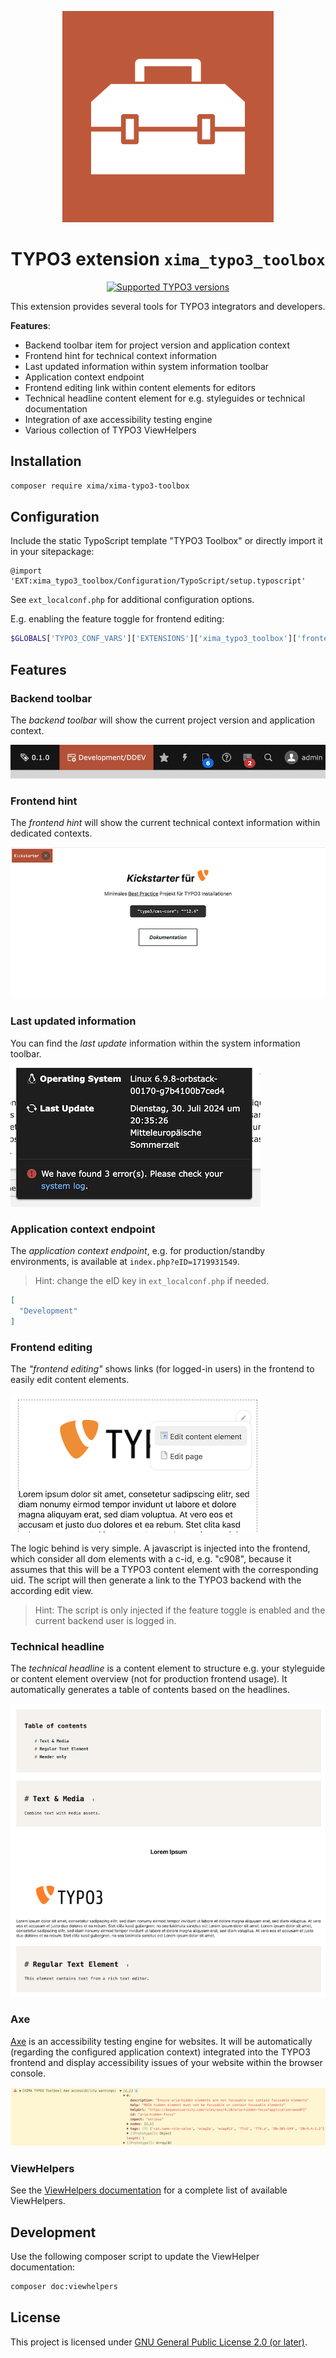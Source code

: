 <div align="center">

![Extension icon](Resources/Public/Icons/Extension.svg)

# TYPO3 extension `xima_typo3_toolbox`

[![Supported TYPO3 versions](https://badgen.net/badge/TYPO3/12%20&%2013/orange)]()

</div>

This extension provides several tools for TYPO3 integrators and developers.

__Features__:
- Backend toolbar item for project version and application context
- Frontend hint for technical context information
- Last updated information within system information toolbar
- Application context endpoint
- Frontend editing link within content elements for editors
- Technical headline content element for e.g. styleguides or technical documentation
- Integration of axe accessibility testing engine
- Various collection of TYPO3 ViewHelpers

## Installation

``` bash
composer require xima/xima-typo3-toolbox
```

## Configuration

Include the static TypoScript template "TYPO3 Toolbox" or directly import it in your sitepackage:

``` typoscript
@import 'EXT:xima_typo3_toolbox/Configuration/TypoScript/setup.typoscript'
```

See `ext_localconf.php` for additional configuration options.

E.g. enabling the feature toggle for frontend editing:

``` php
$GLOBALS['TYPO3_CONF_VARS']['EXTENSIONS']['xima_typo3_toolbox']['frontendEditing']['enable'] = true;
```

## Features

### Backend toolbar

The *backend toolbar* will show the current project version and application context.

![Toolbar](./Documentation/Images/toolbar.png)

### Frontend hint

The *frontend hint* will show the current technical context information within dedicated contexts.

![Frontend](./Documentation/Images/frontend.png)

### Last updated information

You can find the *last update* information within the system information toolbar.

![Last updated](./Documentation/Images/lastUpdate.png)

### Application context endpoint

The *application context endpoint*, e.g. for production/standby environments, is available at `index.php?eID=1719931549`.

> Hint: change the eID key in `ext_localconf.php` if needed.

```json
[
  "Development"
]
```

### Frontend editing

The *"frontend editing"* shows links (for logged-in users) in the frontend to easily edit content elements.

![Frontend Editing](./Documentation/Images/frontendEditing.png)

The logic behind is very simple. A javascript is injected into the frontend, which consider all dom elements with a c-id, e.g. "c908", because it assumes that this will be a TYPO3 content element with the corresponding uid. The script will then generate a link to the TYPO3 backend with the according edit view.

> Hint: The script is only injected if the feature toggle is enabled and the current backend user is logged in.


### Technical headline

The *technical headline* is a content element to structure e.g. your styleguide or content element overview (not for production frontend usage). It automatically generates a table of contents based on the headlines.

![Technical Headline](./Documentation/Images/technicalHeadline.png)

### Axe

[Axe](https://www.deque.com/axe/) is an accessibility testing engine for websites. It will be automatically (regarding the configured application context) integrated into the TYPO3 frontend and display accessibility issues of your website within the browser console.

![Axe](./Documentation/Images/axe.png)

### ViewHelpers

See the [ViewHelpers documentation](./Documentation/ViewHelpers/CLASSES.md) for a complete list of available ViewHelpers.

## Development

Use the following composer script to update the ViewHelper documentation:

``` bash
composer doc:viewhelpers
```

## License

This project is licensed
under [GNU General Public License 2.0 (or later)](LICENSE.md).
